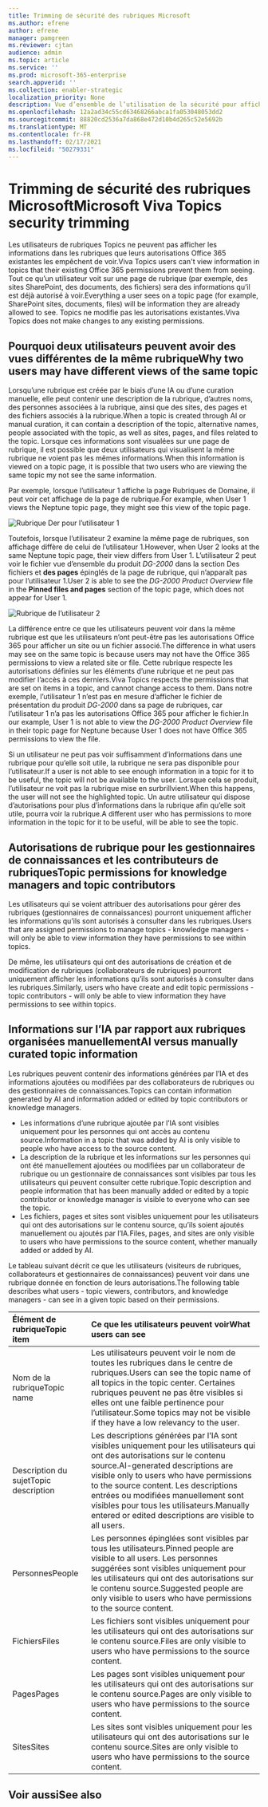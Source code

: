 ```yaml
---
title: Trimming de sécurité des rubriques Microsoft
ms.author: efrene
author: efrene
manager: pamgreen
ms.reviewer: cjtan
audience: admin
ms.topic: article
ms.service: ''
ms.prod: microsoft-365-enterprise
search.appverid: ''
ms.collection: enabler-strategic
localization_priority: None
description: Vue d’ensemble de l’utilisation de la sécurité pour afficher les rubriques.
ms.openlocfilehash: 12a2ad34c55cd63468266abca1fa053048053dd2
ms.sourcegitcommit: 88820cd2536a7da868e472d10b4d265c52e5692b
ms.translationtype: MT
ms.contentlocale: fr-FR
ms.lasthandoff: 02/17/2021
ms.locfileid: "50279331"
---
```

# <a name="microsoft-viva-topics-security-trimming"></a><span data-ttu-id="6712e-103">Trimming de sécurité des rubriques Microsoft</span><span class="sxs-lookup"><span data-stu-id="6712e-103">Microsoft Viva Topics security trimming</span></span> 

<span data-ttu-id="6712e-104">Les utilisateurs de rubriques Topics ne peuvent pas afficher les informations dans les rubriques que leurs autorisations Office 365 existantes les empêchent de voir.</span><span class="sxs-lookup"><span data-stu-id="6712e-104">Viva Topics users can't view information in topics that their existing Office 365 permissions prevent them from seeing.</span></span> <span data-ttu-id="6712e-105">Tout ce qu’un utilisateur voit sur une page de rubrique (par exemple, des sites SharePoint, des documents, des fichiers) sera des informations qu’il est déjà autorisé à voir.</span><span class="sxs-lookup"><span data-stu-id="6712e-105">Everything a user sees on a topic page (for example, SharePoint sites, documents, files) will be information they are already allowed to see.</span></span> <span data-ttu-id="6712e-106">Topics ne modifie pas les autorisations existantes.</span><span class="sxs-lookup"><span data-stu-id="6712e-106">Viva Topics does not make changes to any existing permissions.</span></span>

## <a name="why-two-users-may-have-different-views-of-the-same-topic"></a><span data-ttu-id="6712e-107">Pourquoi deux utilisateurs peuvent avoir des vues différentes de la même rubrique</span><span class="sxs-lookup"><span data-stu-id="6712e-107">Why two users may have different views of the same topic</span></span>

<span data-ttu-id="6712e-108">Lorsqu’une rubrique est créée par le biais d’une IA ou d’une curation manuelle, elle peut contenir une description de la rubrique, d’autres noms, des personnes associées à la rubrique, ainsi que des sites, des pages et des fichiers associés à la rubrique.</span><span class="sxs-lookup"><span data-stu-id="6712e-108">When a topic is created through AI or manual curation, it can contain a description of the topic, alternative names, people associated with the topic, as well as sites, pages, and files related to the topic.</span></span> <span data-ttu-id="6712e-109">Lorsque ces informations sont visualées sur une page de rubrique, il est possible que deux utilisateurs qui visualisent la même rubrique ne voient pas les mêmes informations.</span><span class="sxs-lookup"><span data-stu-id="6712e-109">When this information is viewed on a topic page, it is possible that two users who are viewing the same topic my not see the same information.</span></span>
  
<span data-ttu-id="6712e-110">Par exemple, lorsque l’utilisateur 1 affiche la page Rubriques de Domaine, il peut voir cet affichage de la page de rubrique.</span><span class="sxs-lookup"><span data-stu-id="6712e-110">For example, when User 1 views the Neptune topic page, they might see this view of the topic page.</span></span>

![Rubrique Der pour l’utilisateur 1](../media/knowledge-management/user2-topic-view.png) </br> 

<span data-ttu-id="6712e-112">Toutefois, lorsque l’utilisateur 2 examine la même page de rubriques, son affichage diffère de celui de l’utilisateur 1.</span><span class="sxs-lookup"><span data-stu-id="6712e-112">However, when User 2 looks at the same Neptune topic page, their view differs from User 1.</span></span>  <span data-ttu-id="6712e-113">L’utilisateur 2 peut voir le fichier vue d’ensemble du produit *DG-2000* dans la section Des fichiers et **des pages** épinglés de la page de rubrique, qui n’apparaît pas pour l’utilisateur 1.</span><span class="sxs-lookup"><span data-stu-id="6712e-113">User 2 is able to see the *DG-2000 Product Overview* file in the **Pinned files and pages** section of the topic page, which does not appear for User 1.</span></span> 

![Rubrique de l’utilisateur 2](../media/knowledge-management/user1-topic-view.png) </br> 

<span data-ttu-id="6712e-115">La différence entre ce que les utilisateurs peuvent voir dans la même rubrique est que les utilisateurs n’ont peut-être pas les autorisations Office 365 pour afficher un site ou un fichier associé.</span><span class="sxs-lookup"><span data-stu-id="6712e-115">The difference in what users may see on the same topic is because users may not have the Office 365 permissions to view a related site or file.</span></span>  <span data-ttu-id="6712e-116">Cette rubrique respecte les autorisations définies sur les éléments d’une rubrique et ne peut pas modifier l’accès à ces derniers.</span><span class="sxs-lookup"><span data-stu-id="6712e-116">Viva Topics respects the permissions that are set on items in a topic, and cannot change access to them.</span></span> <span data-ttu-id="6712e-117">Dans notre exemple, l’utilisateur 1 n’est pas en mesure d’afficher le fichier de présentation du produit *DG-2000* dans sa page de rubriques, car l’utilisateur 1 n’a pas les autorisations Office 365 pour afficher le fichier.</span><span class="sxs-lookup"><span data-stu-id="6712e-117">In our example, User 1 is not able to view the *DG-2000 Product Overview* file in their topic page for Neptune because User 1 does not have Office 365 permissions to view the file.</span></span>

<span data-ttu-id="6712e-118">Si un utilisateur ne peut pas voir suffisamment d’informations dans une rubrique pour qu’elle soit utile, la rubrique ne sera pas disponible pour l’utilisateur.</span><span class="sxs-lookup"><span data-stu-id="6712e-118">If a user is not able to see enough information in a topic for it to be useful, the topic will not be available to the user.</span></span> <span data-ttu-id="6712e-119">Lorsque cela se produit, l’utilisateur ne voit pas la rubrique mise en surbrillvient.</span><span class="sxs-lookup"><span data-stu-id="6712e-119">When this happens, the user will not see the highlighted topic.</span></span> <span data-ttu-id="6712e-120">Un autre utilisateur qui dispose d’autorisations pour plus d’informations dans la rubrique afin qu’elle soit utile, pourra voir la rubrique.</span><span class="sxs-lookup"><span data-stu-id="6712e-120">A different user who has permissions to more information in the topic for it to be useful, will be able to see the topic.</span></span>


## <a name="topic-permissions-for-knowledge-managers-and-topic-contributors"></a><span data-ttu-id="6712e-121">Autorisations de rubrique pour les gestionnaires de connaissances et les contributeurs de rubriques</span><span class="sxs-lookup"><span data-stu-id="6712e-121">Topic permissions for knowledge managers and topic contributors</span></span>

<span data-ttu-id="6712e-122">Les utilisateurs qui se voient attribuer des autorisations pour gérer des rubriques (gestionnaires de connaissances) pourront uniquement afficher les informations qu’ils sont autorisés à consulter dans les rubriques.</span><span class="sxs-lookup"><span data-stu-id="6712e-122">Users that are assigned permissions to manage topics - knowledge managers - will only be able to view information they have permissions to see within topics.</span></span>

<span data-ttu-id="6712e-123">De même, les utilisateurs qui ont des autorisations de création et de modification de rubriques (collaborateurs de rubriques) pourront uniquement afficher les informations qu’ils sont autorisés à consulter dans les rubriques.</span><span class="sxs-lookup"><span data-stu-id="6712e-123">Similarly, users who have create and edit topic permissions - topic contributors - will only be able to view information they have permissions to see within topics.</span></span> 


## <a name="ai-versus-manually-curated-topic-information"></a><span data-ttu-id="6712e-124">Informations sur l’IA par rapport aux rubriques organisées manuellement</span><span class="sxs-lookup"><span data-stu-id="6712e-124">AI versus manually curated topic information</span></span>

<span data-ttu-id="6712e-125">Les rubriques peuvent contenir des informations générées par l’IA et des informations ajoutées ou modifiées par des collaborateurs de rubriques ou des gestionnaires de connaissances.</span><span class="sxs-lookup"><span data-stu-id="6712e-125">Topics can contain information generated by AI and information added or edited by topic contributors or knowledge managers.</span></span>

 - <span data-ttu-id="6712e-126">Les informations d’une rubrique ajoutée par l’IA sont visibles uniquement pour les personnes qui ont accès au contenu source.</span><span class="sxs-lookup"><span data-stu-id="6712e-126">Information in a topic that was added by AI is only visible to people who have access to the source content.</span></span>
 - <span data-ttu-id="6712e-127">La description de la rubrique et les informations sur les personnes qui ont été manuellement ajoutées ou modifiées par un collaborateur de rubrique ou un gestionnaire de connaissances sont visibles par tous les utilisateurs qui peuvent consulter cette rubrique.</span><span class="sxs-lookup"><span data-stu-id="6712e-127">Topic description and people information that has been manually added or edited by a topic contributor or knowledge manager is visible to everyone who can see the topic.</span></span>
 - <span data-ttu-id="6712e-128">Les fichiers, pages et sites sont visibles uniquement pour les utilisateurs qui ont des autorisations sur le contenu source, qu’ils soient ajoutés manuellement ou ajoutés par l’IA.</span><span class="sxs-lookup"><span data-stu-id="6712e-128">Files, pages, and sites are only visible to users who have permissions to the source content, whether manually added or added by AI.</span></span>

<span data-ttu-id="6712e-129">Le tableau suivant décrit ce que les utilisateurs (visiteurs de rubriques, collaborateurs et gestionnaires de connaissances) peuvent voir dans une rubrique donnée en fonction de leurs autorisations.</span><span class="sxs-lookup"><span data-stu-id="6712e-129">The following table describes what users - topic viewers, contributors, and knowledge managers - can see in a given topic based on their permissions.</span></span>

|<span data-ttu-id="6712e-130">Élément de rubrique</span><span class="sxs-lookup"><span data-stu-id="6712e-130">Topic item</span></span>|<span data-ttu-id="6712e-131">Ce que les utilisateurs peuvent voir</span><span class="sxs-lookup"><span data-stu-id="6712e-131">What users can see</span></span>|
|:---------|:------------------|
|<span data-ttu-id="6712e-132">Nom de la rubrique</span><span class="sxs-lookup"><span data-stu-id="6712e-132">Topic name</span></span>|<span data-ttu-id="6712e-133">Les utilisateurs peuvent voir le nom de toutes les rubriques dans le centre de rubriques.</span><span class="sxs-lookup"><span data-stu-id="6712e-133">Users can see the topic name of all topics in the topic center.</span></span> <span data-ttu-id="6712e-134">Certaines rubriques peuvent ne pas être visibles si elles ont une faible pertinence pour l’utilisateur.</span><span class="sxs-lookup"><span data-stu-id="6712e-134">Some topics may not be visible if they have a low relevancy to the user.</span></span>|
|<span data-ttu-id="6712e-135">Description du sujet</span><span class="sxs-lookup"><span data-stu-id="6712e-135">Topic description</span></span>|<span data-ttu-id="6712e-136">Les descriptions générées par l’IA sont visibles uniquement pour les utilisateurs qui ont des autorisations sur le contenu source.</span><span class="sxs-lookup"><span data-stu-id="6712e-136">AI-generated descriptions are visible only to users who have permissions to the source content.</span></span> <span data-ttu-id="6712e-137">Les descriptions entrées ou modifiées manuellement sont visibles pour tous les utilisateurs.</span><span class="sxs-lookup"><span data-stu-id="6712e-137">Manually entered or edited descriptions are visible to all users.</span></span>|
|<span data-ttu-id="6712e-138">Personnes</span><span class="sxs-lookup"><span data-stu-id="6712e-138">People</span></span>|<span data-ttu-id="6712e-139">Les personnes épinglées sont visibles par tous les utilisateurs.</span><span class="sxs-lookup"><span data-stu-id="6712e-139">Pinned people are visible to all users.</span></span> <span data-ttu-id="6712e-140">Les personnes suggérées sont visibles uniquement pour les utilisateurs qui ont des autorisations sur le contenu source.</span><span class="sxs-lookup"><span data-stu-id="6712e-140">Suggested people are only visible to users who have permissions to the source content.</span></span>|
|<span data-ttu-id="6712e-141">Fichiers</span><span class="sxs-lookup"><span data-stu-id="6712e-141">Files</span></span>|<span data-ttu-id="6712e-142">Les fichiers sont visibles uniquement pour les utilisateurs qui ont des autorisations sur le contenu source.</span><span class="sxs-lookup"><span data-stu-id="6712e-142">Files are only visible to users who have permissions to the source content.</span></span>|
|<span data-ttu-id="6712e-143">Pages</span><span class="sxs-lookup"><span data-stu-id="6712e-143">Pages</span></span>|<span data-ttu-id="6712e-144">Les pages sont visibles uniquement pour les utilisateurs qui ont des autorisations sur le contenu source.</span><span class="sxs-lookup"><span data-stu-id="6712e-144">Pages are only visible to users who have permissions to the source content.</span></span>|
|<span data-ttu-id="6712e-145">Sites</span><span class="sxs-lookup"><span data-stu-id="6712e-145">Sites</span></span>|<span data-ttu-id="6712e-146">Les sites sont visibles uniquement pour les utilisateurs qui ont des autorisations sur le contenu source.</span><span class="sxs-lookup"><span data-stu-id="6712e-146">Sites are only visible to users who have permissions to the source content.</span></span>|




## <a name="see-also"></a><span data-ttu-id="6712e-147">Voir aussi</span><span class="sxs-lookup"><span data-stu-id="6712e-147">See also</span></span>

